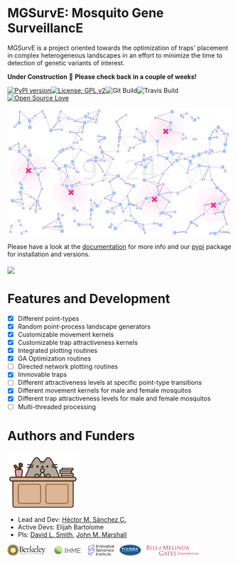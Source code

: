 # MGSurvE: Mosquito Gene SurveillancE


MGSurvE is a project oriented towards the optimization of traps' placement in complex heterogeneous landscapes in an effort to minimize the time to detection of genetic variants of interest.


**Under Construction** :construction: **Please check back in a couple of weeks!**



[![PyPI version](https://badge.fury.io/py/MGSurvE.svg)](https://badge.fury.io/py/MGSurvE)[![License: GPL v2](https://img.shields.io/badge/License-GPL_v2-blue.svg)](https://www.gnu.org/licenses/old-licenses/gpl-2.0.en.html)![Git Build](https://github.com/Chipdelmal/MGSurvE/actions/workflows/main.yml/badge.svg)![Travis Build](https://app.travis-ci.com/Chipdelmal/MGSurvE.svg?branch=main)[![Open Source Love](https://badges.frapsoft.com/os/v1/open-source.png?v=103)](https://github.com/ellerbrock/open-source-badges/)

![landscape](https://github.com/Chipdelmal/MGSurvE/raw/main/img/demo.jpg)


Please have a look at the [documentation](https://chipdelmal.github.io/MGSurvE/) for more info and our [pypi](https://pypi.org/project/MGSurvE/) package for installation and versions.


[<img src="https://pypi.org/static/images/logo-large.6bdbb439.svg" height="50px" align="middle">](https://pypi.org/project/MGSurvE/)

# Features and Development

- [x] Different point-types
- [x] Random point-process landscape generators
- [x] Customizable movement kernels
- [x] Customizable trap attractiveness kernels
- [x] Integrated plotting routines
- [x] GA Optimization routines
- [ ] Directed network plotting routines
- [x] Immovable traps
- [ ] Different attractiveness levels at specific point-type transitions
- [x] Different movement kernels for male and female mosquitos
- [x] Different trap attractiveness levels for male and female mosquitos 
- [ ] Multi-threaded processing

# Authors and Funders

<img src="https://raw.githubusercontent.com/Chipdelmal/pyMSync/master/media/pusheen.jpg" height="130px" align="middle"><br>

* Lead and Dev: [Héctor M. Sánchez C.](https://chipdelmal.github.io/blog/)
* Active Devs: Elijah Bartolome
* PIs: [David L. Smith](http://www.healthdata.org/about/david-smith), [John M. Marshall](https://publichealth.berkeley.edu/people/john-marshall/)

<img src="https://github.com/Chipdelmal/MGSurvE/raw/main/img/berkeley.jpg" height="25px"> &nbsp; <img src="https://github.com/Chipdelmal/MGSurvE/raw/main/img/IHME.jpg" height="25px"> &nbsp;  <img src="https://github.com/Chipdelmal/MGSurvE/raw/main/img/IGI.png" height="25px"> &nbsp; <img src="https://github.com/Chipdelmal/MGSurvE/raw/main/img/DARPA.jpg" height="25px"> &nbsp; <img src="https://github.com/Chipdelmal/MGSurvE/raw/main/img/gates.jpg" height="25px">

<br><br>
